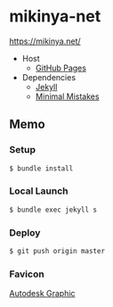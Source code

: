 mikinya-net
=========

https://mikinya.net/

- Host
  - [GitHub Pages](https://github.com/mikito/mikinya-net)
- Dependencies 
  - [Jekyll](http://jekyllrb-ja.github.io/)
  - [Minimal Mistakes](https://mmistakes.github.io/minimal-mistakes/)

## Memo

### Setup 

```sh
$ bundle install 
```

### Local Launch  

```sh
$ bundle exec jekyll s
```

### Deploy 

```sh
$ git push origin master 
```

### Favicon

[Autodesk Graphic](https://apps.apple.com/jp/app/autodesk-graphic/id404705039?mt=12)


